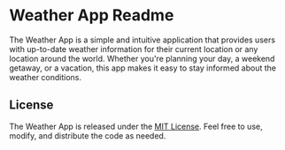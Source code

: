 # Weather App Readme

The Weather App is a simple and intuitive application that provides users with up-to-date weather information for their current location or any location around the world. Whether you're planning your day, a weekend getaway, or a vacation, this app makes it easy to stay informed about the weather conditions.

## License
The Weather App is released under the [MIT License](LICENSE.md). Feel free to use, modify, and distribute the code as needed.